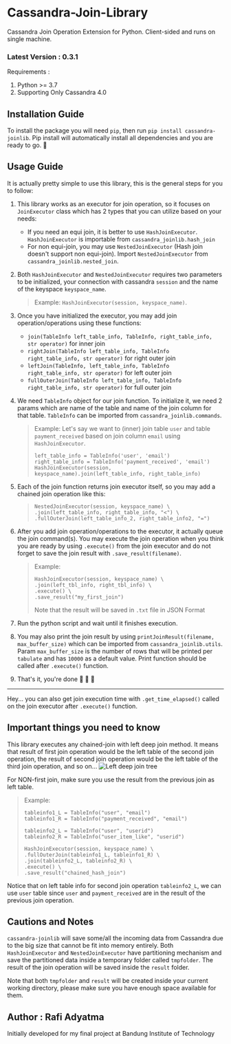 # Cassandra-Join-Library
Cassandra Join Operation Extension for Python. Client-sided and runs on single machine.
### Latest Version : 0.3.1

Requirements :
1. Python >= 3.7
2. Supporting Only Cassandra 4.0

## Installation Guide
To install the package you will need `pip`, then run `pip install cassandra-joinlib`.
Pip install will automatically install all dependencies and you are ready to go. 🍻

## Usage Guide
It is actually pretty simple to use this library, this is the general steps for you to follow:
1. This library works as an executor for join operation, so it focuses on `JoinExecutor` class which has 2 types that you can utilize based on your needs:
    - If you need an equi join, it is better to use `HashJoinExecutor`. `HashJoinExecutor` is importable from `cassandra_joinlib.hash_join`
    - For non equi-join, you may use `NestedJoinExecutor` (Hash join doesn't support non equi-join). Import `NestedJoinExecutor` from `cassandra_joinlib.nested_join`. 
2. Both `HashJoinExecutor` and `NestedJoinExecutor` requires two parameters to be initialized, your connection with cassandra `session` and the name of the keyspace `keyspace_name`. 
    > Example: `HashJoinExecutor(session, keyspace_name)`.
4. Once you have initialized the executor, you may add join operation/operations using these functions:
   - `join(TableInfo left_table_info, TableInfo, right_table_info, str operator)` for inner join
   - `rightJoin(TableInfo left_table_info, TableInfo right_table_info, str operator)` for right outer join
   - `leftJoin(TableInfo, left_table_info, TableInfo right_table_info, str operator)` for left outer join
   - `fullOuterJoin(TableInfo left_table_info, TableInfo right_table_info, str operator)` for full outer join
5. We need `TableInfo` object for our join function. To initialize it, we need 2 params which are name of the table and name of the join column for that table. `TableInfo` can be imported from `cassandra_joinlib.commands`.
    > Example: Let's say we want to (inner) join table `user` and table `payment_received` based on join column `email` using `HashJoinExecutor`.
    > 
    > ```
    > left_table_info = TableInfo('user', 'email')
    > right_table_info = TableInfo('payment_received', 'email')
    > HashJoinExecutor(session, keyspace_name).join(left_table_info, right_table_info)
    > ```
5. Each of the join function returns join executor itself, so you may add a chained join operation like this:
    > ```
    > NestedJoinExecutor(session, keyspace_name) \
    > .join(left_table_info, right_table_info, "<") \
    > .fullOuterJoin(left_table_info_2, right_table_info2, "=")
    > ```
6. After you add join operation/operations to the executor, it actually queue the join command(s). You may execute the join operation when you think you are ready by using `.execute()` from the join executor and do not forget to save the join result with `.save_result(filename)`.
    > Example: 
    > ```
    > HashJoinExecutor(session, keyspace_name) \
    > .join(left_tbl_info, right_tbl_info) \
    > .execute() \
    > .save_result("my_first_join")
    > ```
    > Note that the result will be saved in `.txt` file in JSON Format

7. Run the python script and wait until it finishes execution. 
8. You may also print the join result by using `printJoinResult(filename, max_buffer_size)` which can be imported from `cassandra_joinlib.utils`. Param `max_buffer_size` is the number of rows that will be printed per `tabulate` and has `10000` as a default value. Print function should be called after `.execute()` function.
9. That's it, you're done 🥳 🥳 🥳
---

Hey... you can also get join execution time with `.get_time_elapsed()` called on the join executor after `.execute()` function.
## Important things you need to know
This library executes any chained-join with left deep join method. It means that result of first join operation would be the left table of the second join operation, the result of second join operation would be the left table of the third join operation, and so on...
![Left deep join tree](/assets/leftdeeptree.png)

For NON-first join, make sure you use the result from the previous join as left table. 
> Example:
> ```
> tableinfo1_L = TableInfo("user", "email")
> tableinfo1_R = TableInfo("payment_received", "email")
>
> tableinfo2_L = TableInfo("user", "userid")
> tableinfo2_R = TableInfo("user_item_like", "userid")
>
> HashJoinExecutor(session, keyspace_name) \
> .fullOuterJoin(tableinfo1_L, tableinfo1_R) \
> .join(tableinfo2_L, tableinfo2_R) \
> .execute() \
> .save_result("chained_hash_join")
> ```

Notice that on left table info for second join operation `tableinfo2_L`, we can use `user` table since `user` and `payment_received` are in the result of the previous join operation.

## Cautions and Notes
`cassandra-joinlib` will save some/all the incoming data from Cassandra due to the big size that cannot be fit into memory entirely. 
Both `HashJoinExecutor` and `NestedJoinExecutor` have partitioning mechanism and save the partitioned data inside a temporary folder called `tmpfolder`.
The result of the join operation will be saved inside the `result` folder.

Note that both `tmpfolder` and `result` will be created inside your current working directory, please make sure you have enough space available for them.




**Author : Rafi Adyatma**
---
Initially developed for my final project at Bandung Institute of Technology
